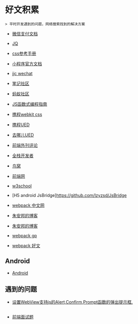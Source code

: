 # 好文积累


```
> 平时开发遇到的问题，网络搜索找到的解决方案
```

- [微信支付文档](https://pay.weixin.qq.com/wiki/doc/api/jsapi.php?chapter=7_7&index=6)


- [JQ](http://hemin.cn/jq/)

- [css参考手册](http://css.doyoe.com/)

- [小程序官方文档](https://mp.weixin.qq.com/debug/wxadoc/dev/)
- [jjc wechat](https://github.com/justjavac/awesome-wechat-weapp)


- [笔记社区](http://www.bijishequ.com/)
- [蚂蚁社区](http://edu.zzfriend.com/)
- [JS函数式编程指南](https://llh911001.gitbooks.io/mostly-adequate-guide-chinese/content/)
- [携程webkit css](http://ued.ctrip.com/webkitcss/index.html)
- [携程UED](http://ued.ctrip.com/blog/)
- [去哪儿UED](http://ued.qunar.com/)
- [前端外刊评论](http://qianduan.guru/)
- [全栈开发者](http://www.admin10000.com/)
- [鸟窝](http://colobu.com/)
- [前端网](http://www.qdfuns.com/)

- [w3school](http://www.w3school.com.cn/index.html)
- [H5 android JsBridge]https://github.com/lzyzsd/JsBridge

- [webpack 中文网](https://doc.webpack-china.org/)

- [朱安邦的博客](http://taobao.fm/)
- [朱安邦的博客](https://zhubangbang.com/)


- [webpack gp](http://www.css88.com/doc/webpack2/)
- [webpack 好文](https://github.com/webpack-china/awesome-webpack-cn)


## Android
- [Android](https://github.com/GcsSloop/AndroidNote)



## 遇到的问题

- [设置WebView支持js的Alert,Confirm,Prompt函数的弹出提示框.](http://blog.csdn.net/mchenys/article/details/49930739)



## 

- [前端面试题](https://github.com/markyun/My-blog/tree/master/Front-end-Developer-Questions/Questions-and-Answers)

